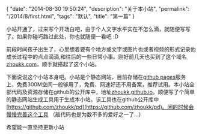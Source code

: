 {
  "date": "2014-08-30 19:50:24",
  "description": "关于本小站",
  "permalink": "/2014/8/first.html",
  "tags": "默认",
  "title": "第一篇"
}

小站开通了，过来写个开场白吧，由于个人文字水平实在不怎么滴，就随便写写了。如果你碰巧路过此处，你也就随便一看吧 :D

前段时间孩子出生了，心里想着要有个地方或文字或图片也或者视频的形式记录他成长过程中的点点滴滴,和往后的一些日常小事。刚好前几天也买到了这个域名[zhoukk.com](http://zhoukk.com)，顺手就搭起了这个小站。

下面说说这个小站本身吧。小站是个静态网站，目前存储在[github pages](https://pages.github.com/)服务上，免费300M空间一般够用了，免费、网速好还不用备案，推荐试用。本小站全部代码及资源存储在github的公开库中，地址[zhoukk.github.io](https://github.com/zhoukk/zhoukk.github.io)。顺便写了个简单的静态网站生成工具用于生成本小站。该工具也在github公开库中[https://github.com/zhoukk/pd](https://github.com/zhoukk/pd)。闲的时候会慢慢完善这个工具 （敲代码也是为数不多的爱好之一了...）

希望能一直坚持更新小站
